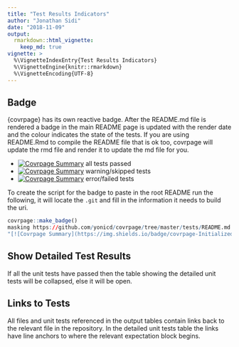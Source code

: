 ```yaml
---
title: "Test Results Indicators"
author: "Jonathan Sidi"
date: "2018-11-09"
output: 
  rmarkdown::html_vignette: 
    keep_md: true
vignette: >
  %\VignetteIndexEntry{Test Results Indicators}
  %\VignetteEngine{knitr::rmarkdown}
  %\VignetteEncoding{UTF-8}
---
```




## Badge

{covrpage} has its own reactive badge. After the README.md file is rendered a badge in the main README page is updated with the render date and the colour indicates the state of the tests. If you are using README.Rmd to compile the README file that is ok too, covrpage will update the rmd file and render it to update the md file for you. 

  - [![Covrpage Summary](https://img.shields.io/badge/covrpage-Last_Build_2018_09_04-brightgreen.svg)](http://tinyurl.com/y965gzrq) all tests passed
  - [![Covrpage Summary](https://img.shields.io/badge/covrpage-Last_Build_2018_09_04-yellow.svg)](http://tinyurl.com/y965gzrq) warning/skipped tests
  - [![Covrpage Summary](https://img.shields.io/badge/covrpage-Last_Build_2018_09_04-red.svg)](http://tinyurl.com/y965gzrq) error/failed tests
  
To create the script for the badge to paste in the root README run the following, it will locate the `.git` and fill in the information it needs to build the uri.

```r
covrpage::make_badge()
masking https://github.com/yonicd/covrpage/tree/master/tests/README.md with http://tinyurl.com/ycoe59ud
"[![Covrpage Summary](https://img.shields.io/badge/covrpage-Initialized-orange.svg)](http://tinyurl.com/ycoe59ud)"
```

## Show Detailed Test Results

If all the unit tests have passed then the table showing the detailed unit tests will be collapsed, else it will be open. 

## Links to Tests

All files and unit tests referenced in the output tables contain links back to the relevant file in the repository. In the detailed unit tests table the links have line anchors to where the relevant expectation block begins. 
